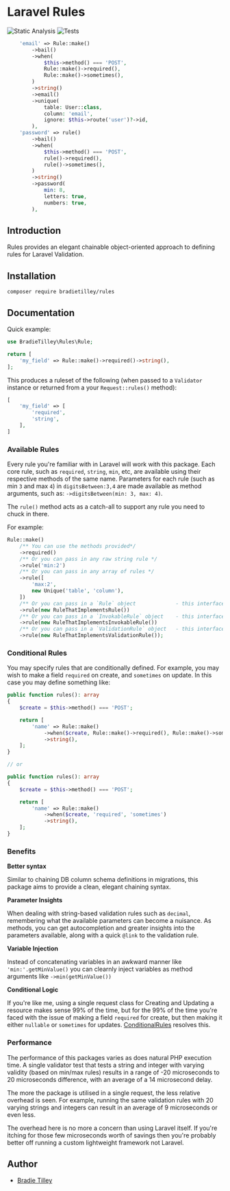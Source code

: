 # Laravel Rules

![Static Analysis](https://github.com/bradietilley/rules/actions/workflows/static.yml/badge.svg)
![Tests](https://github.com/bradietilley/rules/actions/workflows/tests.yml/badge.svg)

```php
    'email' => Rule::make()
        ->bail()
        ->when(
            $this->method() === 'POST',
            Rule::make()->required(),
            Rule::make()->sometimes(),
        )
        ->string()
        ->email()
        ->unique(
            table: User::class,
            column: 'email',
            ignore: $this->route('user')?->id,
        ),
    'password' => rule()
        ->bail()
        ->when(
            $this->method() === 'POST',
            rule()->required(),
            rule()->sometimes(),
        )
        ->string()
        ->password(
            min: 8,
            letters: true,
            numbers: true,
        ),
```


## Introduction

Rules provides an elegant chainable object-oriented approach to defining rules for Laravel Validation.


## Installation

```
composer require bradietilley/rules
```


## Documentation

Quick example:

```php
use BradieTilley\Rules\Rule;

return [
    'my_field' => Rule::make()->required()->string(),
];
```

This produces a ruleset of the following (when passed to a `Validator` instance or returned from a your `Request::rules()` method):

```php
[
    'my_field' => [
        'required',
        'string',
    ],
]
```

### Available Rules

Every rule you're familiar with in Laravel will work with this package. Each core rule, such as `required`, `string`, `min`, etc, are available using their respective methods of the same name. Parameters for each rule (such as min `3` and max `4`) in `digitsBetween:3,4` are made available as method arguments, such as: `->digitsBetween(min: 3, max: 4)`.

The `rule()` method acts as a catch-all to support any rule you need to chuck in there.

For example:

```php
Rule::make()
    /** You can use the methods provided*/
    ->required()
    /** Or you can pass in any raw string rule */
    ->rule('min:2')
    /** Or you can pass in any array of rules */
    ->rule([
        'max:2',
        new Unique('table', 'column'),
    ])
    /** Or you can pass in a `Rule` object             - this interface is deprecated and will be dropped in 11.x */
    ->rule(new RuleThatImplementsRule())
    /** Or you can pass in a `InvokableRule` object    - this interface is deprecated and will be dropped in 11.x */
    ->rule(new RuleThatImplementsInvokableRule())
    /** Or you can pass in a `ValidationRule` object   - this interface the only rule interface you should use */
    ->rule(new RuleThatImplementsValidationRule());
```

### Conditional Rules

You may specify rules that are conditionally defined. For example, you may wish to make a field `required` on create, and `sometimes` on update. In this case you may define something like:

```php
public function rules(): array
{
    $create = $this->method() === 'POST';

    return [
        'name' => Rule::make()
            ->when($create, Rule::make()->required(), Rule::make()->sometimes())
            ->string(),
    ];
}

// or 

public function rules(): array
{
    $create = $this->method() === 'POST';

    return [
        'name' => Rule::make()
            ->when($create, 'required', 'sometimes')
            ->string(),
    ];
}

```


### Benefits

**Better syntax**

Similar to chaining DB column schema definitions in migrations, this package aims to provide a clean, elegant chaining syntax.

**Parameter Insights**

When dealing with string-based validation rules such as `decimal`, remembering what the available parameters can become a nuisance. As methods, you can get autocompletion and greater insights into the parameters available, along with a quick `@link` to the validation rule.

**Variable Injection**

Instead of concatenating variables in an awkward manner like `'min:'.getMinValue()` you can clearnly inject variables as method arguments like `->min(getMinValue())`

**Conditional Logic**

If you're like me, using a single request class for Creating and Updating a resource makes sense 99% of the time, but for the 99% of the time you're faced with the issue of making a field `required` for create, but then making it either `nullable` or `sometimes` for updates. [ConditionalRules](#conditional-rules) resolves this.

### Performance

The performance of this packages varies as does natural PHP execution time. A single validator test that tests a string and integer with varying validity (based on min/max rules) results in a range of -20 microseconds to 20 microseconds difference, with an average of a 14 microsecond delay.

The more the package is utilised in a single request, the less relative overhead is seen. For example, running the same validation rules with 20 varying strings and integers can result in an average of 9 microseconds or even less.

The overhead here is no more a concern than using Laravel itself. If you're itching for those few microseconds worth of savings then you're probably better off running a custom lightweight framework not Laravel.

## Author

- [Bradie Tilley](https://github.com/bradietilley)
